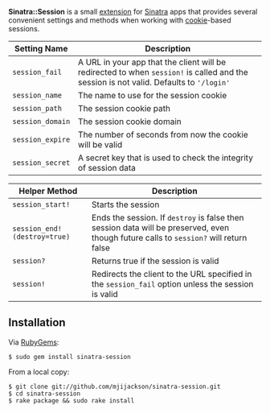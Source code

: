 __Sinatra::Session__ is a small [extension][ext] for [Sinatra][sin] apps that provides several
convenient settings and methods when working with [cookie][cookie]-based sessions.

Setting Name        | Description
--------------------|-----------------------------------------------------------
`session_fail`      | A URL in your app that the client will be redirected to when `session!` is called and the session is not valid. Defaults to `'/login'`
`session_name`      | The name to use for the session cookie
`session_path`      | The session cookie path
`session_domain`    | The session cookie domain
`session_expire`    | The number of seconds from now the cookie will be valid
`session_secret`    | A secret key that is used to check the integrity of session data

Helper Method                 | Description
------------------------------|-------------------------------------------------
`session_start!`              | Starts the session
`session_end!(destroy=true)`  | Ends the session. If `destroy` is false then session data will be preserved, even though future calls to `session?` will return false
`session?`                    | Returns true if the session is valid
`session!`                    | Redirects the client to the URL specified in the `session_fail` option unless the session is valid

Installation
------------

Via [RubyGems][rg]:

    $ sudo gem install sinatra-session

From a local copy:

    $ git clone git://github.com/mjijackson/sinatra-session.git
    $ cd sinatra-session
    $ rake package && sudo rake install

[ext]: http://www.sinatrarb.com/extensions.html
[sin]: http://www.sinatrarb.com/
[cookie]: http://en.wikipedia.org/wiki/HTTP_cookie
[rg]: http://rubygems.org/
